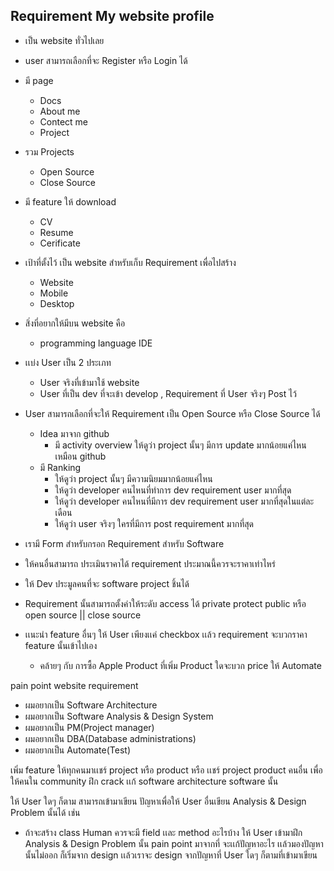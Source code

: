 ## Requirement My website profile
- เป็น website ทั่วไปเลย
- user สามารถเลือกที่จะ Register หรือ Login ได้
- มี page 
  - Docs
  - About me
  - Contect me
  - Project
- รวม Projects
  - Open Source
  - Close Source
- มี feature ให้ download 
  - CV
  - Resume
  - Cerificate
- เป้าที่ตั้งไว้ เป็น website สำหรับเก็บ Requirement เพื่อไปสร้าง 
  - Website
  - Mobile
  - Desktop
- สิ่งที่อยากให้มีบน website คือ 
  - programming language IDE
- เเบ่ง User เป็น 2 ประเภท 
  - User จริงที่เข้ามาใช้ website 
  - User ที่เป็น dev ที่จะเข้า develop , Requirement ที่ User จริงๆ Post ไว้  
- User สามารถเลือกที่จะให้ Requirement เป็น Open Source หรือ Close Source ได้ 
  - Idea มาจาก github
    - มี activity overview ให้ดูว่า project นั้นๆ มีการ update มากน้อยแค่ไหน เหมือน github
  - มี Ranking 
    - ให้ดูว่า project นั้นๆ มีความนิยมมากน้อยแค่ไหน
    - ให้ดูว่า developer คนไหนที่ทำการ dev requirement user มากที่สุด
    - ให้ดูว่า developer คนไหนที่มีการ dev requirement user มากที่สุดในแต่ละเดือน
    - ให้ดูว่า user จริงๆ ใครที่มีการ post requirement มากที่สุด

- เรามี Form สำหรับกรอก Requirement สำหรับ Software
- ให้คนอื่นสามารถ ประเมินราคาได้ requirement ประมาณนี้ควรจะราคาเท่าไหร่
- ให้ Dev ประมูลคนที่จะ software project ชิ้นได้
- Requirement นั้นสามารถตั้งค่าให้ระดับ access ได้ private protect public หรือ open source || close source

- เเนะนำ feature อื่นๆ ให้ User เพียงเเค่ checkbox เเล้ว requirement จะบวกราคา feature นั้นเข้าไปเอง 
  - คล้ายๆ กับ การซื้อ Apple Product ที่เพิ่ม Product ใดจะบวก price ให้ Automate

pain point website requirement 
- ผมอยากเป็น Software Architecture
- ผมอยากเป็น Software Analysis & Design System
- ผมอยากเป็น PM(Project manager)
- ผมอยากเป็น DBA(Database administrations)
- ผมอยากเป็น Automate(Test)

เพิ่ม feature ให้ทุกคนมาเเชร์ project หรือ product หรือ เเชร์ project product คนอื่น เพื่อให้คนใน community ฝึก crack เเก้ software architecture software นั้น

ให้ User ใดๆ ก็ตาม สามารถเข้ามาเขียน ปัญหาเพื่อให้ User อื่นเขียน Analysis & Design Problem นั้นได้ เช่น
- ถ้าจะสร้าง class Human ควรจะมี field เเละ method อะไรบ้าง ให้ User เข้ามาฝึก Analysis & Design Problem นั้น pain point มาจากที่ จะเเก้ปัญหาอะไร เเล้วมองปัญหานั้นไม่ออก ก็เริ่มจาก design เเล้วเราจะ design จากปัญหาที่ User ใดๆ ก็ตามที่เข้ามาเขียน